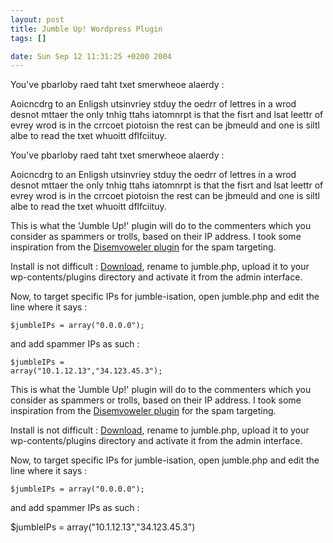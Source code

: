 ```yaml
--- 
layout: post
title: Jumble Up! Wordpress Plugin
tags: []

date: Sun Sep 12 11:31:25 +0200 2004
---
```

<!--:en-->You've pbarloby raed taht txet smerwheoe alaerdy :

Aoicncdrg to an Enligsh utsinvriey stduy the oedrr of lettres in a wrod desnot mttaer the only tnhig ttahs iatomnrpt is that the fisrt and lsat leettr of evrey wrod is in the crrcoet piotoisn the rest can be jbmeuld and one is siltl albe to read the txet whuoitt dflfciituy.
<!--:--><!--:fr--><p>You've pbarloby raed taht txet smerwheoe alaerdy :</p>
<p>Aoicncdrg to an Enligsh utsinvriey stduy the oedrr of lettres in a wrod desnot mttaer the only tnhig ttahs iatomnrpt is that the fisrt and lsat leettr of evrey wrod is in the crrcoet piotoisn the rest can be jbmeuld and one is siltl albe to read the txet whuoitt dflfciituy.<br />
<!--:--><!--more--><!--:en-->

This is what the 'Jumble Up!' plugin will do to the commenters which you consider as spammers or trolls, based on their IP address. I took some inspiration from the <a title="View this plugin" hreflang="en" href="http://wiki.wordpress.org/Disemvoweler">Disemvoweler plugin</a> for the spam targeting.

Install is not difficult : <a href="/jumble.php.txt">Download</a>, rename to jumble.php, upload it to your wp-contents/plugins directory and activate it from the admin interface.

Now, to target specific IPs for jumble-isation, open jumble.php and edit the line where it says :

<code lang="php">$jumbleIPs = array("0.0.0.0");</code>

and add spammer IPs as such :

<code lang="php">$jumbleIPs = array("10.1.12.13","34.123.45.3");</code><!--:--><!--:fr--></p>
<p>This is what the 'Jumble Up!' plugin will do to the commenters which you consider as spammers or trolls, based on their IP address. I took some inspiration from the <a title="View this plugin" hreflang="en" href="http://wiki.wordpress.org/Disemvoweler">Disemvoweler plugin</a> for the spam targeting.</p>
<p>Install is not difficult : <a href="http://www.jfoucher.marinetechs.com/jumble.php.txt">Download</a>, rename to jumble.php, upload it to your wp-contents/plugins directory and activate it from the admin interface.</p>
<p>Now, to target specific IPs for jumble-isation, open jumble.php and edit the line where it says :</p>
<p><code>$jumbleIPs = array("0.0.0.0");</code></p>
<p>and add spammer IPs as such :</p>
<p>$jumbleIPs = array("10.1.12.13","34.123.45.3")</p>
<!--:-->
